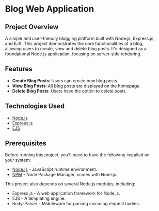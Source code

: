 # Blog Web Application
## Project Overview
A simple and user-friendly blogging platform built with Node.js, Express.js, and EJS. This project demonstrates the core functionalities of a blog, allowing users to create, view and delete blog posts. It's designed as a foundational Node.js application, focusing on server-side rendering.

## Features
- **Create Blog Posts**: Users can create new blog posts.
- **View Blog Posts**: All blog posts are displayed on the homepage.
- **Delete Blog Posts**: Users have the option to delete posts.

## Technologies Used
- [Node.js](https://nodejs.org/)
- [Express.js](https://expressjs.com/)
- [EJS](https://ejs.co/)

## Prerequisites
Before running this project, you'll need to have the following installed on your system:
- [Node.js](https://nodejs.org/en/download/) - JavaScript runtime environment.
- [NPM](https://www.npmjs.com/get-npm) - Node Package Manager, comes with Node.js.

This project also depends on several Node.js modules, including:
- Express.js - A web application framework for Node.js.
- EJS - A templating engine.
- Body-Parser - Middleware for parsing incoming request bodies.
